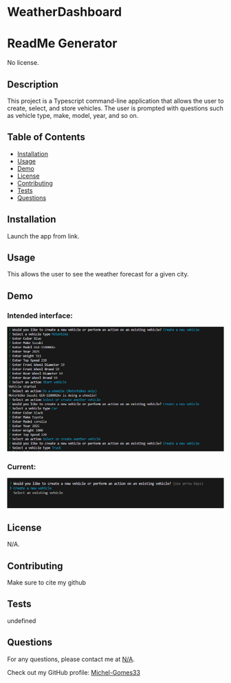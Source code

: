# WeatherDashboard

# ReadMe Generator

No license.

## Description

This project is a Typescript command-line application that allows the user to create, select, and store vehicles. The user is prompted with questions such as vehicle type, make, model, year, and so on. 
## Table of Contents

- [Installation](#installation)
- [Usage](#usage)
- [Demo](#Demo)
- [License](#license)
- [Contributing](#contributing)
- [Tests](#tests)
- [Questions](#questions)

## Installation

Launch the app from link.

## Usage

This allows the user to see the weather forecast for a given city.

## Demo

<h3>Intended interface:</h3>

![Intended interface](./assets/img1.png)

<h3>Current:</h3>

![Current Interface](./assets/img2.png)



## License

N/A.

## Contributing

Make sure to cite my github

## Tests

undefined

## Questions

For any questions, please contact me at [N/A](mailto:N/A).

Check out my GitHub profile: [Michel-Gomes33](https://github.com/Michel-Gomes33)
    